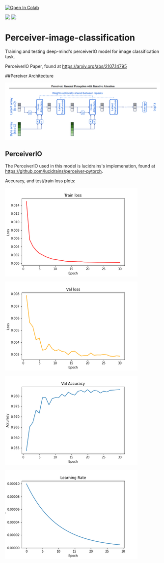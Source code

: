 [![Open In Colab](https://colab.research.google.com/assets/colab-badge.svg)](https://colab.research.google.com/drive/1lIsYIdr-3HrEQuu-YOSc72LiY6a-HI4e?usp=sharing)

[![](https://img.shields.io/github/license/sourcerer-io/hall-of-fame.svg?colorB=ff0001)](LICENSE)  [![](https://img.shields.io/badge/Piyush-Sharma-brightgreen.svg?colorB=ff0001)](https://www.linkedin.com/in/piyushsharma9323/)

# Perceiver-image-classification
Training and testing deep-mind's perceiverIO model for image classification task.

PerceiverIO Paper, found at https://arxiv.org/abs/2107.14795

##Pereiver Architecture

<img src="./perceiver-architecture.png" width="600px"></img>

## PerceiverIO
The PerceiverIO used in this model is lucidrains's implemenation, found at https://github.com/lucidrains/perceiver-pytorch.

Accuracy, and test/train loss plots:

![](images/train_loss.png)

![](images/Val_loss.png)

![](images/Val_accuracy.png)

![](images/lr.png)
